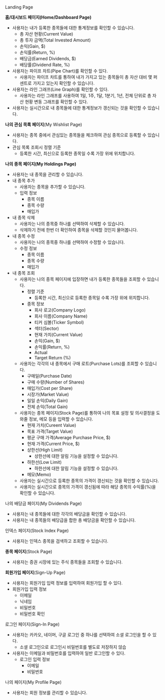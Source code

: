 Landing Page

**홈/대시보드 페이지(Home/Dashboard Page)**
- 사용자는 내가 등록한 종목들에 대한 통계정보를 확인할 수 있습니다.
	- 총 자산 현황(Current Value)
	- 총 투자 금액(Total Invested Amount)
	- 손익(Gain, $)
	- 손익률(Return, %)
	- 배당금(Earned Dividends, $)
	- 배당률(Dividend Rate, %)
- 사용자는 파이프 차트(Pipe Chart)를 확인할 수 있다.
	- 사용자는 파이프 차트를 통하여 내가 가지고 있는 종목들이 총 자산 대비 몇 퍼센트로 가지고 있는지 확인할 수 있습니다.
- 사용자는 라인 그래프(Line Graph)를 확인할 수 있다.
	- 사용자는 라인 그래프를 사용하여 1일, 1주, 1달, 1분기, 1년, 전체 단위로 총 자산 현황 변동 그래프를 확인할 수 있다.
- 사용자는 실시간으로 내 종목들에 대한 통계정보가 갱신되는 것을 확인할 수 있습니다.

**나의 관심 목록 페이지**(My Wishlist Page)
- 사용자는 종목 중에서 관심있는 종목들을 체크하여 관심 종목으로 등록할 수 있습니다.
- 관심 목록 조회시 정렬 기준
	- 등록한 시간, 최신으로 등록한 종목일 수록 가장 위에 위치합니다.

**나의 종목 페이지(My Holdings Page)**
- 사용자는 내 종목을 관리할 수 있습니다.
- 내 종목 추가
	- 사용자는 종목을 추가할 수 있습니다.
	- 입력 정보
		- 종목 이름
		- 종목 수량
		- 매입가
- 내 종목 삭제
	- 사용자는 나의 종목중 하나를 선택하여 삭제할 수 있습니다.
	- 삭제하기 전에 한번 더 확인하여 종목을 삭제할 것인지 물어봅니다.
- 내 종목 수정
	- 사용자는 나의 종목중 하나를 선택하여 수정할 수 있습니다.
	- 수정 정보
		- 종목 이름
		- 종목 수량
		- 매입가
- 내 종목 조회
	- 사용자는 나의 종목 페이지에 입장하면 내가 등록한 종목들을 조회할 수 있습니다.
		- 정렬 기준
			- 등록한 시간, 최신으로 등록한 종목일 수록 가장 위에 위치합니다.
		- 종목 정보
			- 회사 로고(Company Logo)
			- 회사 이름(Company Name)
			- 티커 심볼(Ticker Symbol)
			- 섹터(Sector)
			- 현재 가치(Current Value)
			- 손익(Gain, $)
			- 손익률(Return, %)
			- Actual
			- Target Return (%)
	- 사용자는 각각의 내 종목에서 구매 로트(Purchase Lots)를 조회할 수 있습니다.
		- 구매일(Purchase Date)
		- 구매 수량(Number of Shares)
		- 매입가(Cost per Share)
		- 시장가(Market Value)
		- 일일 손익(Daily Gain)
		- 전체 손익(Total Gain)
	- 사용자는 종목 페이지(Stock Page)를 통하여 나의 목표 설정 및 의사결정을 도와줄 정보, 메모 등을 입력할 수 있습니다.
		- 현재 가치(Cureent Value)
		- 목표 가격(Target Value)
		- 평균 구매 가격(Average Purchase Price, $)
		- 현재 가격(Current Price, $)
		- 상한선(High Limit)
			- 상한선에 대한 알림 기능을 설정할 수 있습니다.
		- 하한선(Low Limit)
			- 하한선에 대한 알림 기능을 설정할 수 있습니다.
		- 메모(Memo)
	- 사용자는 실시간으로 등록한 종목의 가격이 갱신되는 것을 확인할 수 있습니다.
	- 사용자는 실시간으로 종목의 가격이 갱신됨에 따라 해당 종목의 수익률(%)을 확인할 수 있습니다.


나의 배당금 페이지(My Dividends Page)
- 사용자는 내 종목들에 대한 각각의 배당금을 확인할 수 있습니다.
- 사용자는 내 종목들의 배당급을 합한 총 배당금을 확인할 수 있습니다.

인덱스 페이지(Stock Index Page)
- 사용자는 인덱스 종목을 검색하고 조회할 수 있습니다.


**종목 페이지**(Stock Page)
- 사용자는 증권 시장에 있는 주식 종목들을 조회할 수 있습니다.


**회원가입 페이지**(Sign-Up Page)
- 사용자는 회원가입 입력 정보를 입력하여 회원가입 할 수 있다.
- 회원가입 입력 정보
	- 이메일
	- 닉네임
	- 비밀번호
	- 비밀번호 확인

로그인 페이지(Sign-In Page)
- 사용자는 카카오, 네이머, 구글 로그인 중 하나를 선택하여 소셜 로그인을 할 수 있다.
	- 소셜 로그인으로 로그인시 비밀번호를 별도로 저장하지 않습
- 사용자는 이메일과 비밀번호를 입력하여 일반 로그인할 수 있다.
	- 로그인 입력 정보
		- 이메일
		- 비밀번호

나의 페이지(My Profile Page)
- 사용자는 회원 정보를 관리할 수 있습니다.






